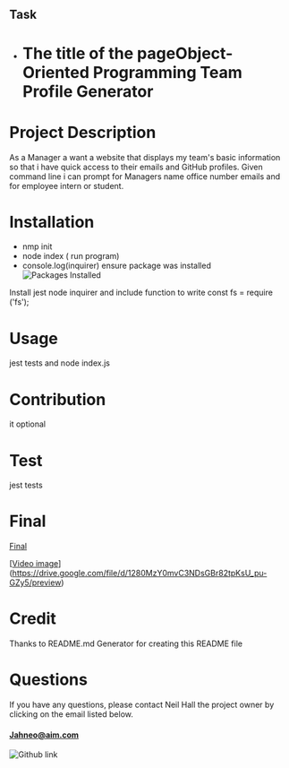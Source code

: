 ## Task
- # The title of the page**Object-Oriented Programming Team Profile Generator**
 
 

 # Project Description
 As a Manager a want a website that displays my team's basic information so that i have quick access to their emails and GitHub profiles. Given command line i can prompt for Managers name office number emails and for employee intern or student.

 # Installation
   - nmp init 
   - node index ( run program)
   - console.log(inquirer) ensure package was installed
    ![Packages Installed](./images/inquirer_package.PNG)
   
 Install jest node inquirer and include function to write const fs = require ('fs');

 # Usage
 jest tests and node index.js

 

 # Contribution
 it optional

 # Test
 jest tests

 # Final
 [Final](.dist/assets/images/final_page.PNG)

 
    
[[Video image](.dist/assets/images/video_image.PNG)](https://drive.google.com/file/d/1280MzY0mvC3NDsGBr82tpKsU_pu-GZy5/preview)
 # Credit
 Thanks to README.md Generator for creating this README file

 # Questions
  If you have any questions, please contact  Neil Hall  the project owner by clicking on the email listed below.  
  
  
  #### [Jahneo@aim.com](mailto:Jahneo@aim.com)
  ![Github link](https://github.com/Jahneo) 
